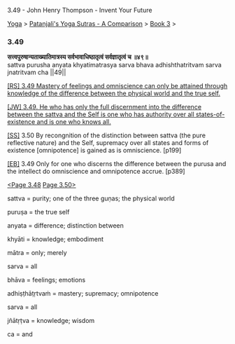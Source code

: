 3.49 - John Henry Thompson - Invent Your Future   
    

[Yoga](../../../yoga.md)‎ > ‎[Patanjali's Yoga Sutras - A Comparison](../../patanjani.md)‎ > ‎[Book 3](../book-3.md)‎ > ‎

### 3.49

**सत्त्वपुरुषान्यताख्यातिमात्रस्य सर्वभावाधिष्ठातृत्वं सर्वज्ञातृत्वं च ॥४९॥**  
sattva purusha anyata khyatimatrasya sarva bhava adhishthatritvam sarva jnatritvam cha ||49||  
  
  
[\[RS\] 3.49 Mastery of feelings and omniscience can only be attained through knowledge of the difference between the physical world and the true self.](http://www.ashtangayoga.info/source-texts/yoga-sutra-patanjali/chapter-3/item/sattva-purusha-anyata-khyatimatrasya-sarva/)  
  
[\[JW\] 3.49. He who has only the full discernment into the difference between the sattva and the Self is one who has authority over all states-of-existence and is one who knows all.](http://books.google.com/books?id=YzFImjtOxUwC&pg=PA283&ci=85%2C526%2C734%2C91&source=bookclip)  
  
[\[SS\]](http://www.amazon.com/Yoga-Sutras-Patanjali-Commentary-Satchidananda/dp/0932040381) 3.50 By recongnition of the distinction between sattva (the pure reflective nature) and the Self, supremacy over all states and forms of existence \[omnipotence\] is gained as is omniscience. \[p199\]  
  
[\[EB\]](http://www.amazon.com/Yoga-Sutras-Patanjali-Translation-Commentary/dp/0865477361/ref=sr_1_1?ie=UTF8&s=books&qid=1250508322&sr=1-1) 3.49 Only for one who discerns the difference between the purusa and the intellect do omniscience and omnipotence accrue. \[p389\]  
  
  
[<Page 3.48](348.md)  [Page 3.50>](350.md)  
  
  
  

sattva = purity; one of the three guṇas; the physical world  
  
puruṣa = the true self  
  
anyata = difference; distinction between  
  
khyāti = knowledge; embodiment  
  
mātra = only; merely  
  
sarva = all  
  
bhāva = feelings; emotions  
  
adhiṣṭhāṭṛtvaṁ = mastery; supremacy; omnipotence  
  
sarva = all  
  
jñātṛṭva = knowledge; wisdom  
  
ca = and

